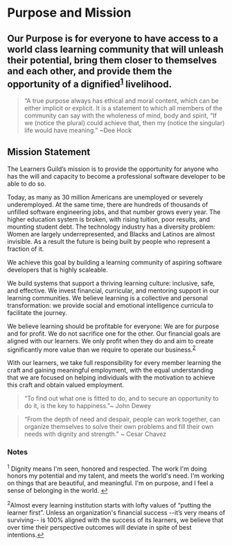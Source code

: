 # Purpose and Mission

## Our Purpose is for everyone to have access to a world class learning community that will unleash their potential, bring them closer to themselves and each other, and provide them the opportunity of a dignified<sup name="a1">[1](#f1)</sup> livelihood.

> “A true purpose always has ethical and moral content, which can be either implicit or explicit. It is a statement to which all members of the community can say with the wholeness of mind, body and spirit, “If we (notice the plural) could achieve that, then my (notice the singular) life would have meaning.” ~Dee Hock


## Mission Statement

The Learners Guild’s mission is to provide the opportunity for anyone who has the will and capacity to become a professional software developer to be able to do so.

Today, as many as 30 million Americans are unemployed or severely underemployed. At the same time, there are hundreds of thousands of unfilled software engineering jobs, and that number grows every year.
The  higher education system is broken, with rising tuition, poor results, and mounting student debt.
The technology industry has a diversity problem: Women are largely underrepresented, and Blacks and Latinos are almost invisible. As a result the future is being built by people who represent a fraction of it.

We achieve this goal by building a learning community of aspiring software developers that is highly scaleable.

We build systems that support a thriving learning culture: inclusive, safe, and effective. We invest financial, curricular, and mentoring support in our learning communities. We believe learning is a collective and personal transformation: we provide social and emotional intelligence curricula to facilitate the journey.

We believe learning should be profitable for everyone: We are for purpose and for profit. We do not sacrifice one for the other. Our financial goals are aligned with our learners. We only profit when they do and aim to create significantly more value than we require to operate our business.<sup name="a2">[2](#f2)</sup>

With our learners, we take full responsibility for every member learning the craft and gaining meaningful employment, with the equal understanding that we are focused on helping individuals with the motivation to achieve this craft and obtain valued employment.

> “To find out what one is fitted to do, and to secure an opportunity to do it, is the key to happiness.”~ John Dewey

> “From the depth of need and despair, people can work together, can organize themselves to solve their own problems and fill their own needs with dignity and strength.” ~ Cesar Chavez

### Notes

<sup name="f1">1</sup> Dignity means I'm seen, honored and respected. The work I'm doing honors my potential and my talent, and meets the world's need. I'm working on things that are beautiful, and meaningful. I'm on purpose, and I feel a sense of belonging in the world. [↩](#a1)

<sup name="f2">2</sup>Almost every learning institution starts with lofty values of “putting the learner first”. Unless an organization's financial success --it’s very means of surviving-- is 100% aligned with the success of its learners, we believe that over time their perspective outcomes will deviate in spite of best intentions.[↩](#a2)
